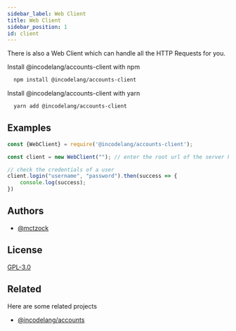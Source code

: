 ```yaml
---
sidebar_label: Web Client
title: Web Client
sidebar_position: 1
id: client
---
```


There is also a Web Client which can handle all the HTTP Requests for you.

Install @incodelang/accounts-client with npm

```bash
  npm install @incodelang/accounts-client
```

Install @incodelang/accounts-client with yarn

```bash
  yarn add @incodelang/accounts-client
```


## Examples

```javascript
const {WebClient} = require('@incodelang/accounts-client');

const client = new WebClient(""); // enter the root url of the server here (leave empty for /) 

// check the credentials of a user
client.login("username", "password").then(success => {
    console.log(success);
})
```

## Authors

- [@mctzock](https://www.github.com/mctzock)


## License

[GPL-3.0](https://choosealicense.com/licenses/gpl-3.0/)


## Related

Here are some related projects

- [@incodelang/accounts](https://github.com/InCodeDevs/Accounts)
  